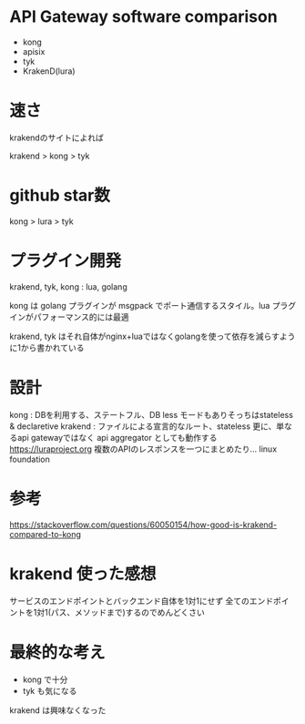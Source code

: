 # API Gateway software comparison

- kong
- apisix
- tyk
- KrakenD(lura)

# 速さ
krakendのサイトによれば

krakend > kong > tyk

# github star数

kong > lura > tyk


# プラグイン開発

krakend, tyk, kong : lua, golang


kong は golang プラグインが msgpack でポート通信するスタイル。lua プラグインがパフォーマンス的には最適

krakend, tyk はそれ自体がnginx+luaではなくgolangを使って依存を減らすように1から書かれている
# 設計

kong : DBを利用する、ステートフル、DB less モードもありそっちはstateless & declaretive
krakend : ファイルによる宣言的なルート、stateless
          更に、単なるapi gatewayではなく api aggregator としても動作する
          https://luraproject.org
          複数のAPIのレスポンスを一つにまとめたり...
          linux foundation

# 参考
https://stackoverflow.com/questions/60050154/how-good-is-krakend-compared-to-kong


# krakend 使った感想

サービスのエンドポイントとバックエンド自体を1対1にせず
全てのエンドポイントを1対1(パス、メソッドまで)するのでめんどくさい


# 最終的な考え

- kong で十分
- tyk も気になる

krakend は興味なくなった
